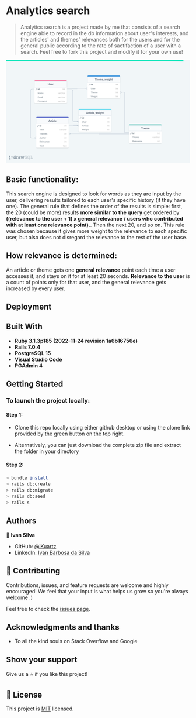 # Analytics search

> Analytics search is a project made by me that consists of a search engine able to record in the db information about user's interests, and the articles' and themes' relevances both for the users and for the general public according to the rate of sactifaction of a user with a search. Feel free to fork this project and modify it for your own use!

![ERD diagram of our database](\db\drawing\ERD_diagram.png)

## Basic functionality:
This search engine is designed to look for words as they are input by the user, delivering results tailored to each user's specific history (if they have one). The general rule that defines the order of the results is simple: first, the 20 (could be more) results **more similar to the query** get ordered by **((relevance to the user + 1) x general relevance / users who contributed with at least one relevance point).**. Then the next 20, and so on. This rule was chosen because it gives more weight to the relevance to each specific user, but also does not disregard the relevance to the rest of the user base.

## How relevance is determined:
An article or theme gets one **general relevance** point each time a user accesses it, and stays on it for at least 20 seconds. **Relevance to the user** is a count of points only for that user, and the general relevance gets increased by every user.

## Deployment

<!-- You can find the app live [here](https://PENDING.herokuapp.com/) -->

## Built With

- **Ruby 3.1.3p185 (2022-11-24 revision 1a6b16756e)**
- **Rails 7.0.4**
- **PostgreSQL 15**
- **Visual Studio Code**
- **PGAdmin 4**

## Getting Started

### To launch the project locally:

#### Step 1:

- Clone this repo locally using either github desktop or using the clone link provided by the green button on the top right.

- Alternatively, you can just download the complete zip file and extract the folder in your directory

#### Step 2:

```bash
> bundle install
> rails db:create
> rails db:migrate
> rails db:seed
> rails s
```
## Authors

👤 **Ivan Silva**
- GitHub: [@iKuartz](https://github.com/iKuartz)
- LinkedIn: [Ivan Barbosa da Silva](https://www.linkedin.com/in/i-b-silva/)

## 🤝 Contributing

Contributions, issues, and feature requests are welcome and highly encouraged!
We feel that your input is what helps us grow so you're always welcome :)

Feel free to check the [issues page](../../issues/).

## Acknowledgments and thanks

- To all the kind souls on Stack Overflow and Google

## Show your support

Give us a ⭐️ if you like this project!

## 📝 License

This project is [MIT](./MIT.md) licensed.
